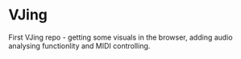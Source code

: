 # VJing

First VJing repo - getting some visuals in the browser, adding audio analysing functionlity and MIDI controlling.
